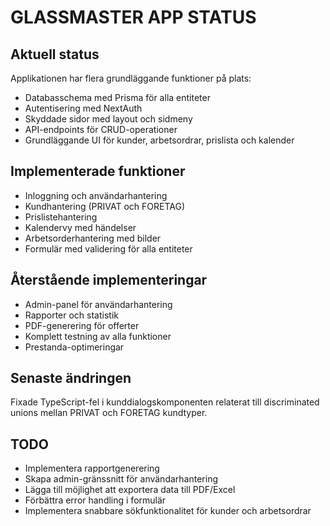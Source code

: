 # GLASSMASTER APP STATUS

## Aktuell status

Applikationen har flera grundläggande funktioner på plats:
- Databasschema med Prisma för alla entiteter
- Autentisering med NextAuth
- Skyddade sidor med layout och sidmeny
- API-endpoints för CRUD-operationer
- Grundläggande UI för kunder, arbetsordrar, prislista och kalender

## Implementerade funktioner
- Inloggning och användarhantering
- Kundhantering (PRIVAT och FORETAG)
- Prislistehantering
- Kalendervy med händelser
- Arbetsorderhantering med bilder
- Formulär med validering för alla entiteter

## Återstående implementeringar
- Admin-panel för användarhantering
- Rapporter och statistik
- PDF-generering för offerter
- Komplett testning av alla funktioner
- Prestanda-optimeringar

## Senaste ändringen
Fixade TypeScript-fel i kunddialogskomponenten relaterat till discriminated unions mellan PRIVAT och FORETAG kundtyper.

## TODO
- Implementera rapportgenerering
- Skapa admin-gränssnitt för användarhantering
- Lägga till möjlighet att exportera data till PDF/Excel
- Förbättra error handling i formulär
- Implementera snabbare sökfunktionalitet för kunder och arbetsordrar